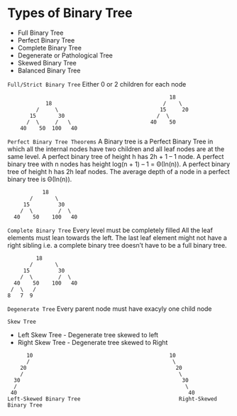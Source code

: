 # Types of Binary Tree
- Full Binary Tree
- Perfect Binary Tree
- Complete Binary Tree
- Degenerate or Pathological Tree
- Skewed Binary Tree
- Balanced Binary Tree

`Full/Strict Binary Tree`
Either 0 or 2 children for each node

                                                       18
                18                                   /    \  
             /     \                                15     20    
           15       30                             /  \   
          /  \     /   \                         40    50   
        40    50  100   40                      


`Perfect Binary Tree Theorems`
A Binary tree is a Perfect Binary Tree in which all the internal nodes have two children and all leaf nodes are at the same level. 
A perfect binary tree of height h has 2h + 1 – 1 node.
A perfect binary tree with n nodes has height log(n + 1) – 1 = Θ(ln(n)).
A perfect binary tree of height h has 2h leaf nodes.
The average depth of a node in a perfect binary tree is Θ(ln(n)).

               18
           /       \  
         15         30  
        /  \        /  \
      40    50    100   40


`Complete Binary Tree`
Every level must be completely filled
All the leaf elements must lean towards the left.
The last leaf element might not have a right sibling i.e. a complete binary tree doesn’t have to be a full binary tree.

             18
           /       \  
         15         30  
        /  \        /  \
      40    50    100   40
     /  \   /
    8   7  9 


`Degenerate Tree`
Every parent node must have exacyly one child node

`Skew Tree`
- Left Skew Tree - Degenerate tree skewed to left
- Right Skew Tree - Degenerate tree skewed to Right
```  
      10                                           10
      /                                             \
    20                                               20
    /                                                 \
  30                                                   30
  /                                                     \
 40                                                      40
Left-Skewed Binary Tree                               Right-Skewed Binary Tree
```
